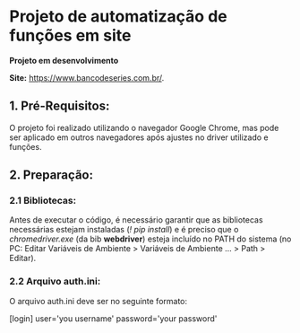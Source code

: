 # Projeto de automatização de funções em site

**Projeto em desenvolvimento**

**Site:** https://www.bancodeseries.com.br/.

## 1. Pré-Requisitos:
O projeto foi realizado utilizando o navegador Google Chrome, mas pode ser aplicado em outros navegadores após ajustes no driver utilizado e funções.

## 2. Preparação:
### 2.1 Bibliotecas:
Antes de executar o código, é necessário garantir que as bibliotecas necessárias estejam instaladas (*! pip install*) e é preciso que o *chromedriver.exe* (da bib **webdriver**) esteja incluído no PATH do sistema (no PC: Editar Variáveis de Ambiente > Variáveis de Ambiente ... > Path > Editar).

### 2.2 Arquivo auth.ini:
O arquivo auth.ini deve ser no seguinte formato:

[login]
user='you username'
password='your password'